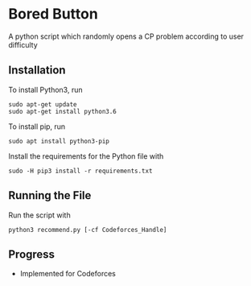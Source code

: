 # Bored Button
A python script which randomly opens a CP problem according to user difficulty  

## Installation
To install Python3, run <br>
```
sudo apt-get update
sudo apt-get install python3.6
```
To install pip, run<br>
```
sudo apt install python3-pip
```
Install the requirements for the Python file with <br>
```
sudo -H pip3 install -r requirements.txt
```

## Running the File
Run the script with  
```
python3 recommend.py [-cf Codeforces_Handle]
```

## Progress
* Implemented for Codeforces
